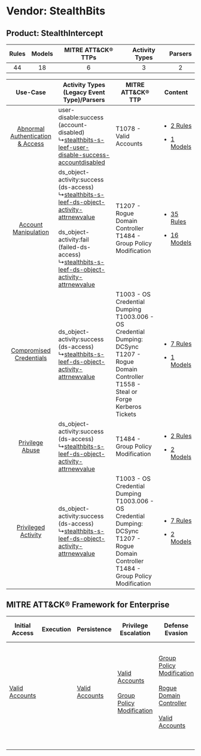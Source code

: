 Vendor: StealthBits
===================
Product: StealthIntercept
-------------------------
| Rules | Models | MITRE ATT&CK® TTPs | Activity Types | Parsers |
|:-----:|:------:|:------------------:|:--------------:|:-------:|
|  44   |   18   |         6          |       3        |    2    |

|    Use-Case    | Activity Types (Legacy Event Type)/Parsers    | MITRE ATT&CK® TTP    | Content    |
|:----:| ---- | ---- | ---- |
| [Abnormal Authentication & Access](../../../UseCases/uc_abnormal_authentication_&_access.md) |  user-disable:success (account-disabled)<br> ↳[stealthbits-s-leef-user-disable-success-accountdisabled](Ps/pC_stealthbitssleefuserdisablesuccessaccountdisabled.md)<br>    | T1078 - Valid Accounts<br>    | [<ul><li>2 Rules</li></ul><ul><li>1 Models</li></ul>](RM/r_m_stealthbits_stealthintercept_Abnormal_Authentication_&_Access.md) |
|    [Account Manipulation](../../../UseCases/uc_account_manipulation.md)    |  ds_object-activity:success (ds-access)<br> ↳[stealthbits-s-leef-ds-object-activity-attrnewvalue](Ps/pC_stealthbitssleefdsobjectactivityattrnewvalue.md)<br><br> ds_object-activity:fail (failed-ds-access)<br> ↳[stealthbits-s-leef-ds-object-activity-attrnewvalue](Ps/pC_stealthbitssleefdsobjectactivityattrnewvalue.md)<br> | T1207 - Rogue Domain Controller<br>T1484 - Group Policy Modification<br>    | [<ul><li>35 Rules</li></ul><ul><li>16 Models</li></ul>](RM/r_m_stealthbits_stealthintercept_Account_Manipulation.md)    |
|          [Compromised Credentials](../../../UseCases/uc_compromised_credentials.md)          |  ds_object-activity:success (ds-access)<br> ↳[stealthbits-s-leef-ds-object-activity-attrnewvalue](Ps/pC_stealthbitssleefdsobjectactivityattrnewvalue.md)<br>    | T1003 - OS Credential Dumping<br>T1003.006 - OS Credential Dumping: DCSync<br>T1207 - Rogue Domain Controller<br>T1558 - Steal or Forge Kerberos Tickets<br> | [<ul><li>7 Rules</li></ul><ul><li>1 Models</li></ul>](RM/r_m_stealthbits_stealthintercept_Compromised_Credentials.md)          |
|    [Privilege Abuse](../../../UseCases/uc_privilege_abuse.md)    |  ds_object-activity:success (ds-access)<br> ↳[stealthbits-s-leef-ds-object-activity-attrnewvalue](Ps/pC_stealthbitssleefdsobjectactivityattrnewvalue.md)<br>    | T1484 - Group Policy Modification<br>    | [<ul><li>2 Rules</li></ul><ul><li>2 Models</li></ul>](RM/r_m_stealthbits_stealthintercept_Privilege_Abuse.md)    |
|    [Privileged Activity](../../../UseCases/uc_privileged_activity.md)    |  ds_object-activity:success (ds-access)<br> ↳[stealthbits-s-leef-ds-object-activity-attrnewvalue](Ps/pC_stealthbitssleefdsobjectactivityattrnewvalue.md)<br>    | T1003 - OS Credential Dumping<br>T1003.006 - OS Credential Dumping: DCSync<br>T1207 - Rogue Domain Controller<br>T1484 - Group Policy Modification<br>       | [<ul><li>7 Rules</li></ul><ul><li>2 Models</li></ul>](RM/r_m_stealthbits_stealthintercept_Privileged_Activity.md)    |

MITRE ATT&CK® Framework for Enterprise
--------------------------------------
| Initial Access                                                      | Execution | Persistence                                                         | Privilege Escalation                                                                                                                              | Defense Evasion                                                                                                                                                                                                               | Credential Access                                                                                                                                                                                                                                    | Discovery | Lateral Movement | Collection | Command and Control | Exfiltration | Impact |
| ------------------------------------------------------------------- | --------- | ------------------------------------------------------------------- | ------------------------------------------------------------------------------------------------------------------------------------------------- | ----------------------------------------------------------------------------------------------------------------------------------------------------------------------------------------------------------------------------- | ---------------------------------------------------------------------------------------------------------------------------------------------------------------------------------------------------------------------------------------------------- | --------- | ---------------- | ---------- | ------------------- | ------------ | ------ |
| [Valid Accounts](https://attack.mitre.org/techniques/T1078)<br><br> |           | [Valid Accounts](https://attack.mitre.org/techniques/T1078)<br><br> | [Valid Accounts](https://attack.mitre.org/techniques/T1078)<br><br>[Group Policy Modification](https://attack.mitre.org/techniques/T1484)<br><br> | [Group Policy Modification](https://attack.mitre.org/techniques/T1484)<br><br>[Rogue Domain Controller](https://attack.mitre.org/techniques/T1207)<br><br>[Valid Accounts](https://attack.mitre.org/techniques/T1078)<br><br> | [OS Credential Dumping](https://attack.mitre.org/techniques/T1003)<br><br>[Steal or Forge Kerberos Tickets](https://attack.mitre.org/techniques/T1558)<br><br>[OS Credential Dumping: DCSync](https://attack.mitre.org/techniques/T1003/006)<br><br> |           |                  |            |                     |              |        |
